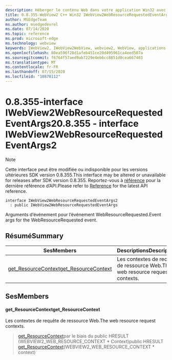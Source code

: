 ```yaml
---
description: Héberger le contenu Web dans votre application Win32 avec le contrôle Microsoft Edge WebView2
title: 0.8.355-WebView2 C++ Win32 IWebView2WebResourceRequestedEventArgs2
author: MSEdgeTeam
ms.author: msedgedevrel
ms.date: 07/14/2020
ms.topic: reference
ms.prod: microsoft-edge
ms.technology: webview
keywords: IWebView2, IWebView2WebView, webview2, WebView, applications Win32, Win32, Edge
ms.openlocfilehash: 80ea596f28d1afeb451ce20d495961ca4eed507a
ms.sourcegitcommit: f6764f57aed9ab7229e4eb6cc8851d0cea667403
ms.translationtype: MT
ms.contentlocale: fr-FR
ms.lasthandoff: 07/15/2020
ms.locfileid: "10878112"
---
```

# <span data-ttu-id="9b60e-104">0.8.355-interface IWebView2WebResourceRequestedEventArgs2</span><span class="sxs-lookup"><span data-stu-id="9b60e-104">0.8.355 - interface IWebView2WebResourceRequestedEventArgs2</span></span> 

> [!NOTE]
> <span data-ttu-id="9b60e-105">Cette interface peut être modifiée ou indisponible pour les versions ultérieures SDK version 0.8.355.</span><span class="sxs-lookup"><span data-stu-id="9b60e-105">This interface may be altered or unavailable for releases after SDK version 0.8.355.</span></span> <span data-ttu-id="9b60e-106">Reportez-vous à [référence](../../../webview2-api-reference.md) pour la dernière référence d’API.</span><span class="sxs-lookup"><span data-stu-id="9b60e-106">Please refer to [Reference](../../../webview2-api-reference.md) for the latest API reference.</span></span>

```
interface IWebView2WebResourceRequestedEventArgs2
  : public IWebView2WebResourceRequestedEventArgs
```

<span data-ttu-id="9b60e-107">Arguments d’événement pour l’événement WebResourceRequested.</span><span class="sxs-lookup"><span data-stu-id="9b60e-107">Event args for the WebResourceRequested event.</span></span>

## <span data-ttu-id="9b60e-108">Résumé</span><span class="sxs-lookup"><span data-stu-id="9b60e-108">Summary</span></span>

 <span data-ttu-id="9b60e-109">Ses</span><span class="sxs-lookup"><span data-stu-id="9b60e-109">Members</span></span>                        | <span data-ttu-id="9b60e-110">Descriptions</span><span class="sxs-lookup"><span data-stu-id="9b60e-110">Descriptions</span></span>
--------------------------------|---------------------------------------------
[<span data-ttu-id="9b60e-111">get_ResourceContext</span><span class="sxs-lookup"><span data-stu-id="9b60e-111">get_ResourceContext</span></span>](#get_resourcecontext) | <span data-ttu-id="9b60e-112">Les contextes de requête de ressource Web.</span><span class="sxs-lookup"><span data-stu-id="9b60e-112">The web resource request contexts.</span></span>

## <span data-ttu-id="9b60e-113">Ses</span><span class="sxs-lookup"><span data-stu-id="9b60e-113">Members</span></span>

#### <span data-ttu-id="9b60e-114">get_ResourceContext</span><span class="sxs-lookup"><span data-stu-id="9b60e-114">get_ResourceContext</span></span> 

<span data-ttu-id="9b60e-115">Les contextes de requête de ressource Web.</span><span class="sxs-lookup"><span data-stu-id="9b60e-115">The web resource request contexts.</span></span>

> <span data-ttu-id="9b60e-116">[get_ResourceContext](#get_resourcecontext)par le biais du public HRESULT (WEBVIEW2_WEB_RESOURCE_CONTEXT \* Context)</span><span class="sxs-lookup"><span data-stu-id="9b60e-116">public HRESULT [get_ResourceContext](#get_resourcecontext)(WEBVIEW2_WEB_RESOURCE_CONTEXT \* context)</span></span>

